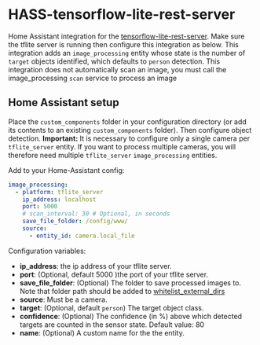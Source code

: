 # HASS-tensorflow-lite-rest-server
Home Assistant integration for the [tensorflow-lite-rest-server](https://github.com/robmarkcole/tensorflow-lite-rest-server). Make sure the tflite server is running then configure this integration as below. This integration adds an `image_processing` entity whose state is the number of `target` objects identified, which defaults to `person` detection. This integration does not automatically scan an image, you must call the image_processing `scan` service to process an image 

## Home Assistant setup
Place the `custom_components` folder in your configuration directory (or add its contents to an existing `custom_components` folder). Then configure object detection. **Important:** It is necessary to configure only a single camera per `tflite_server` entity. If you want to process multiple cameras, you will therefore need multiple `tflite_server` `image_processing` entities.

Add to your Home-Assistant config:

```yaml
image_processing:
  - platform: tflite_server
    ip_address: localhost
    port: 5000
    # scan_interval: 30 # Optional, in seconds
    save_file_folder: /config/www/
    source:
      - entity_id: camera.local_file
```

Configuration variables:
- **ip_address**: the ip address of your tflite server.
- **port**: (Optional, default 5000 )the port of your tflite server.
- **save_file_folder**: (Optional) The folder to save processed images to. Note that folder path should be added to [whitelist_external_dirs](https://www.home-assistant.io/docs/configuration/basic/)
- **source**: Must be a camera.
- **target**: (Optional, default `person`) The target object class.
- **confidence**: (Optional) The confidence (in %) above which detected targets are counted in the sensor state. Default value: 80
- **name**: (Optional) A custom name for the the entity.
